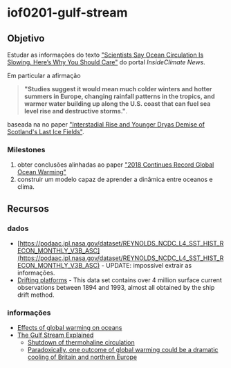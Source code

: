 # iof0201-gulf-stream

## Objetivo

Estudar as informações do texto ["Scientists Say Ocean Circulation Is Slowing. Here’s Why You Should Care"](https://insideclimatenews.org/news/07052018/atlantic-ocean-circulation-slowing-climate-change-heat-temperature-rainfall-fish-why-you-should-care) do portal _InsideClimate News_.

Em particular a afirmação

> **"Studies suggest it would mean much colder winters and hotter summers in Europe, changing rainfall patterns in the tropics, and warmer water building up along the U.S. coast that can fuel sea level rise and destructive storms."**.

baseada na no paper ["Interstadial Rise and Younger Dryas Demise of Scotland's Last Ice Fields"](https://agupubs.onlinelibrary.wiley.com/doi/abs/10.1002/2018PA003341).


### Milestones

1. obter conclusões alinhadas ao paper ["2018 Continues Record Global Ocean Warming"](https://link.springer.com/article/10.1007%2Fs00376-019-8276-x)
2. construir um modelo capaz de aprender a dinâmica entre oceanos e clima.

## Recursos

### dados

+ [https://podaac.jpl.nasa.gov/dataset/REYNOLDS_NCDC_L4_SST_HIST_RECON_MONTHLY_V3B_ASC](https://podaac.jpl.nasa.gov/dataset/REYNOLDS_NCDC_L4_SST_HIST_RECON_MONTHLY_V3B_ASC) - UPDATE: impossível extrair as informações.
+ [Drifting platforms](https://www.nodc.noaa.gov/gocd/drportal.html) - This data set contains over 4 million surface current observations between 1894 and 1993, almost all obtained by the ship drift method.

### informações
+ [Effects of global warming on oceans](https://en.wikipedia.org/wiki/Effects_of_global_warming_on_oceans#Ocean_currents)
+ [The Gulf Stream Explained](https://www.youtube.com/watch?v=UuGrBhK2c7U&feature=youtu.be)
    + [Shutdown of thermohaline circulation](https://en.wikipedia.org/wiki/Shutdown_of_thermohaline_circulation)
    + [Paradoxically, one outcome of global warming could be a dramatic cooling of Britain and northern Europe](https://www.hyperhistory.com/online_n2/connections_n2/climate_n2/gulfstream.html)
